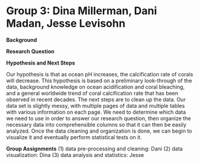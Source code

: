 # Group 3: Dina Millerman, Dani Madan, Jesse Levisohn
**Background**

**Research Question**

**Hypothesis and Next Steps**

Our hypothesis is that as ocean pH increases, the calcification rate of corals will decrease. This hypothesis is based on a preliminary look-through of the data, background knowledge on ocean acidification and coral bleaching, and a general worldwide trend of coral calcification rate that has been observed in recent decades. The next steps are to clean up the data. Our data set is slightly messy, with multiple pages of data and multiple tables with various information on each page. We need to determine which data we need to use in order to answer our research question, then organize the necessary data into comprehensible columns so that it can then be easily analyzed. Once the data cleaning and organization is done, we can begin to visualize it and eventually perform statistical tests on it. 

**Group Assignments**
(1) data pre-processing and cleaning: Dani
 (2) data visualization: Dina
 (3) data analysis and statistics: Jesse 
